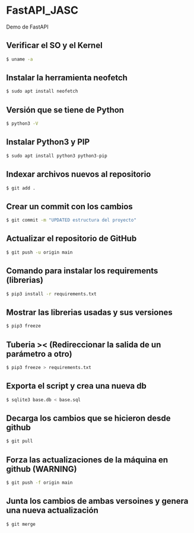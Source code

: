 # FastAPI_JASC
Demo de FastAPI

## Verificar el SO y el Kernel
```bash
$ uname -a
```

## Instalar la herramienta neofetch
```bash
$ sudo apt install neofetch
```

## Versión que se tiene de Python
```bash
$ python3 -V
```

## Instalar Python3 y PIP
```bash
$ sudo apt install python3 python3-pip
```

## Indexar archivos nuevos al repositorio
```bash
$ git add .
```

## Crear un commit con los cambios
```bash
$ git commit -m "UPDATED estructura del proyecto"
```

## Actualizar el repositorio de GitHub
```bash
$ git push -u origin main
```

## Comando para instalar los requirements (librerias)
```bash
$ pip3 install -r requirements.txt
```

## Mostrar las librerias usadas y sus versiones
```bash
$ pip3 freeze
```

## Tuberia >< (Redireccionar la salida de un parámetro a otro)
```bash
$ pip3 freeze > requirements.txt
```

## Exporta el script y crea una nueva db
```bash
$ sqlite3 base.db < base.sql
```

## Decarga los cambios que se hicieron desde github
```bash
$ git pull
```

## Forza las actualizaciones de la máquina en github (WARNING)
```bash
$ git push -f origin main
```

## Junta los cambios de ambas versoines y genera una nueva actualización
```bash
$ git merge
```